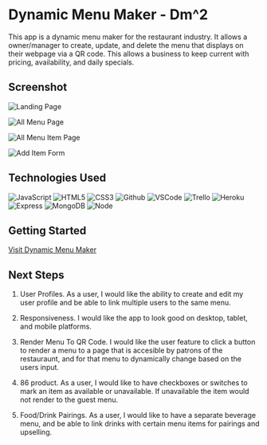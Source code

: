 # Dynamic Menu Maker - Dm^2

This app is a dynamic menu maker for the restaurant industry. It allows a owner/manager to create, update, and delete the menu that displays on their webpage via a QR code. This allows a business to keep current with pricing, availability, and daily specials.

## Screenshot

![Landing Page](https://i.imgur.com/5o3bFPC.png)

![All Menu Page](https://i.imgur.com/mLrM3bF.png)

![All Menu Item Page](https://i.imgur.com/8HIPG1l.png)

![Add Item Form](https://i.imgur.com/RMXRU6n.png)

## Technologies Used

![JavaScript](https://img.shields.io/badge/-JavaScript-05122A?style=flat&logo=javascript)
![HTML5](https://img.shields.io/badge/-HTML5-05122A?style=flat&logo=html5)
![CSS3](https://img.shields.io/badge/-CSS-05122A?style=flat&logo=css3)
![Github](https://img.shields.io/badge/-GitHub-05122A?style=flat&logo=github)
![VSCode](https://img.shields.io/badge/-VS_Code-05122A?style=flat&logo=visualstudio)
![Trello](https://img.shields.io/badge/-Trello-05122A?style=flat&logo=trello)
![Heroku](https://img.shields.io/badge/-Heroku-05122A?style=flat&logo=heroku)
![Express](https://img.shields.io/badge/-Express-05122A?style=flat&logo=express)
![MongoDB](https://img.shields.io/badge/-MongoDB-05122A?style=flat&logo=mongodb)
![Node](https://img.shields.io/badge/-Node.js-05122A?style=flat&logo=node.js)

## Getting Started

[Visit Dynamic Menu Maker](https://dynamic-menu-maker.herokuapp.com/menuItems/index)

## Next Steps

1. User Profiles. As a user, I would like the ability to create and edit my user profile and be able to link multiple users to the same menu.

2. Responsiveness. I would like the app to look good on desktop, tablet, and mobile platforms.

3. Render Menu To QR Code. I would like the user feature to click a button to render a menu to a page that is accesible by patrons of the restauraunt, and for that menu to dynamically change based on the users input.

4. 86 product. As a user, I would like to have checkboxes or switches to mark an item as available or unavailable. If unavailable the item would not render to the guest menu.

5. Food/Drink Pairings. As a user, I would like to have a separate beverage menu, and be able to link drinks with certain menu items for pairings and upselling.